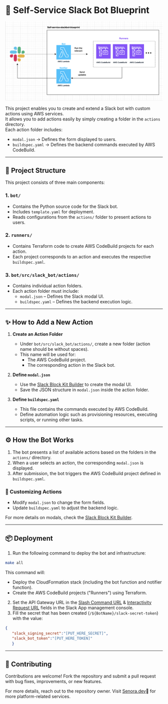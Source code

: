 # 🤖 Self-Service Slack Bot Blueprint

![Architecture](assets/architecture.png)  

This project enables you to create and extend a Slack bot with custom actions using AWS services.  
It allows you to add actions easily by simply creating a folder in the `actions` directory.  
Each action folder includes:  
- `modal.json` → Defines the form displayed to users.  
- `buildspec.yaml` → Defines the backend commands executed by AWS CodeBuild.  

---

## 📁 Project Structure

This project consists of three main components:

### 1. `bot/`
- Contains the Python source code for the Slack bot.
- Includes `template.yaml` for deployment.
- Reads configurations from the `actions/` folder to present actions to users.

### 2. `runners/`
- Contains Terraform code to create AWS CodeBuild projects for each action.
- Each project corresponds to an action and executes the respective `buildspec.yaml`.

### 3. `bot/src/slack_bot/actions/`
- Contains individual action folders.
- Each action folder must include:  
  - `modal.json` – Defines the Slack modal UI.  
  - `buildspec.yaml` – Defines the backend execution logic.

---

## ✨ How to Add a New Action

1. **Create an Action Folder**  
   - Under `bot/src/slack_bot/actions/`, create a new folder (action name should be without spaces).
   - This name will be used for:
     - The AWS CodeBuild project.
     - The corresponding action in the Slack bot.

2. **Define `modal.json`**  
   - Use the [Slack Block Kit Builder](https://api.slack.com/tools/block-kit-builder) to create the modal UI.  
   - Save the JSON structure in `modal.json` inside the action folder.

3. **Define `buildspec.yaml`**  
   - This file contains the commands executed by AWS CodeBuild.  
   - Define automation logic such as provisioning resources, executing scripts, or running other tasks.

---

## ⚙️ How the Bot Works

1. The bot presents a list of available actions based on the folders in the `actions/` directory.
2. When a user selects an action, the corresponding `modal.json` is displayed.
3. After submission, the bot triggers the AWS CodeBuild project defined in `buildspec.yaml`.

### 🔧 Customizing Actions
- Modify `modal.json` to change the form fields.
- Update `buildspec.yaml` to adjust the backend logic.

For more details on modals, check the [Slack Block Kit Builder](https://app.slack.com/block-kit-builder).

---

## 📦 Deployment

1. Run the following command to deploy the bot and infrastructure:  
  ```sh
  make all
  ```
  This command will:

 - Deploy the CloudFormation stack (including the bot function and notifier function).
 - Create the AWS CodeBuild projects ("Runners") using Terraform.
2. Set the API Gateway URL in the [Slash Command URL](https://api.slack.com/apps/A08769JU3HB/slash-commands?) & [Interactivity Request URL](https://api.slack.com/apps/A08769JU3HB/interactive-messages?) fields in the Slack App management console.
3. Fill the secret that has been created (```/${BotName}/slack-secret-token```) with the value:
```json
{
   "slack_signing_secret":"[PUT_HERE_SECRET]",
   "slack_bot_token":"[PUT_HERE_TOKEN]"
   }
```
---

## 🤝 Contributing
Contributions are welcome!
Fork the repository and submit a pull request with bug fixes, improvements, or new features.

For more details, reach out to the repository owner.
Visit [Senora.dev](https://Senora.dev)💜 for more platform-related services.
